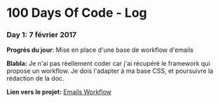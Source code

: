 # 100 Days Of Code - Log

### Day 1: 7 février 2017

**Progrès du jour**: Mise en place d'une base de workflow d'emails

**Blabla:** Je n'ai pas réellement coder car j'ai récupéré le framework qui propose un workflow. Je dois l'adapter à ma base CSS, et poursuivre la rédaction de la doc.

**Lien vers le projet:** [Emails Workflow](/tree/master/projects/emails-workflow)